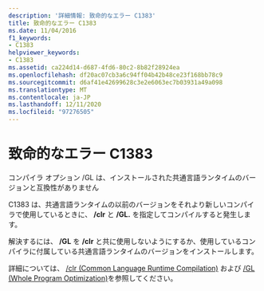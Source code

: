 ```yaml
---
description: '詳細情報: 致命的なエラー C1383'
title: 致命的なエラー C1383
ms.date: 11/04/2016
f1_keywords:
- C1383
helpviewer_keywords:
- C1383
ms.assetid: ca224d14-d687-4fd6-80c2-8b82f28924ea
ms.openlocfilehash: df20ac07cb3a6c94ff04b42b48ce23f168bb78c9
ms.sourcegitcommit: d6af41e42699628c3e2e6063ec7b03931a49a098
ms.translationtype: MT
ms.contentlocale: ja-JP
ms.lasthandoff: 12/11/2020
ms.locfileid: "97276505"
---
```

# <a name="fatal-error-c1383"></a>致命的なエラー C1383

コンパイラ オプション /GL は、インストールされた共通言語ランタイムのバージョンと互換性がありません

C1383 は、共通言語ランタイムの以前のバージョンをそれより新しいコンパイラで使用しているときに、 **/clr** と **/GL.** を指定してコンパイルすると発生します。

解決するには、 **/GL** を **/clr** と共に使用しないようにするか、使用しているコンパイラに付属している共通言語ランタイムのバージョンをインストールします。

詳細については、 [/clr (Common Language Runtime Compilation)](../../build/reference/clr-common-language-runtime-compilation.md) および [/GL (Whole Program Optimization)](../../build/reference/gl-whole-program-optimization.md)を参照してください。
